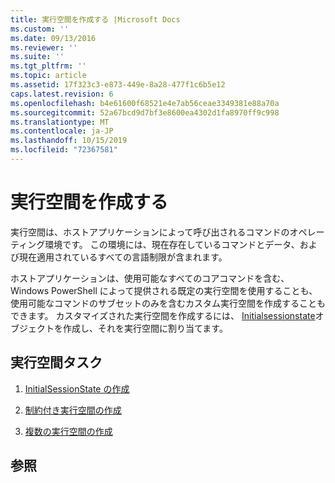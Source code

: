```yaml
---
title: 実行空間を作成する |Microsoft Docs
ms.custom: ''
ms.date: 09/13/2016
ms.reviewer: ''
ms.suite: ''
ms.tgt_pltfrm: ''
ms.topic: article
ms.assetid: 17f323c3-e873-449e-8a28-477f1c6b5e12
caps.latest.revision: 6
ms.openlocfilehash: b4e61600f68521e4e7ab56ceae3349381e88a70a
ms.sourcegitcommit: 52a67bcd9d7bf3e8600ea4302d1fa8970ff9c998
ms.translationtype: MT
ms.contentlocale: ja-JP
ms.lasthandoff: 10/15/2019
ms.locfileid: "72367581"
---
```

# <a name="creating-runspaces"></a>実行空間を作成する

実行空間は、ホストアプリケーションによって呼び出されるコマンドのオペレーティング環境です。 この環境には、現在存在しているコマンドとデータ、および現在適用されているすべての言語制限が含まれます。

 ホストアプリケーションは、使用可能なすべてのコアコマンドを含む、Windows PowerShell によって提供される既定の実行空間を使用することも、使用可能なコマンドのサブセットのみを含むカスタム実行空間を作成することもできます。 カスタマイズされた実行空間を作成するには、 [Initialsessionstate](/dotnet/api/System.Management.Automation.Runspaces.InitialSessionState)オブジェクトを作成し、それを実行空間に割り当てます。

## <a name="runspace-tasks"></a>実行空間タスク

1. [InitialSessionState の作成](./creating-an-initialsessionstate.md)

2. [制約付き実行空間の作成](./creating-a-constrained-runspace.md)

3. [複数の実行空間の作成](./creating-multiple-runspaces.md)

## <a name="see-also"></a>参照
